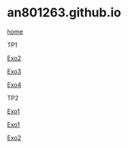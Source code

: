 # an801263.github.io
[home](https://an801263.github.io/)

TP1

[Exo2](https://an801263.github.io/TP1/ExoCarto2/index.html)

[Exo3](https://an801263.github.io/TP1/ExoCarto3/index.html)

[Exo4](https://an801263.github.io/TP1/ExoCarto4/index.html)

TP2

[Exo1](https://an801263.github.io/TP2/Exo1/index.html)

[Exo1](https://an801263.github.io/TP2/Exo1/ex1.html)

[Exo2](https://an801263.github.io/TP2/Exo2/index.html)


